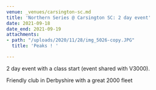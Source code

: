 ```yaml
---
venue: _venues/carsington-sc.md
title: 'Northern Series @ Carsington SC: 2 day event'
date: 2021-09-18
date_end: 2021-09-19
attachments:
- path: "/uploads/2020/11/28/img_5026-copy.JPG"
  title: 'Peaks ! '

---
```

2 day event with a class start (event shared with V3000).

Friendly club in Derbyshire with a great 2000 fleet